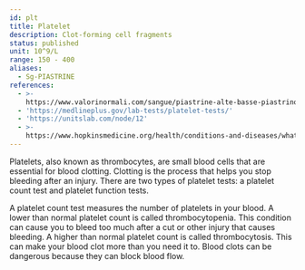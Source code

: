 ```yaml
---
id: plt
title: Platelet
description: Clot-forming cell fragments
status: published
unit: 10^9/L
range: 150 - 400
aliases:
  - Sg-PIASTRINE
references:
  - >-
    https://www.valorinormali.com/sangue/piastrine-alte-basse-piastrinopenia-valori-normali/
  - 'https://medlineplus.gov/lab-tests/platelet-tests/'
  - 'https://unitslab.com/node/12'
  - >-
    https://www.hopkinsmedicine.org/health/conditions-and-diseases/what-are-platelets-and-why-are-they-important
---
```

Platelets, also known as thrombocytes, are small blood cells that are essential for blood clotting. Clotting is the process that helps you stop bleeding after an injury. There are two types of platelet tests: a platelet count test and platelet function tests.

A platelet count test measures the number of platelets in your blood. A lower than normal platelet count is called thrombocytopenia. This condition can cause you to bleed too much after a cut or other injury that causes bleeding. A higher than normal platelet count is called thrombocytosis. This can make your blood clot more than you need it to. Blood clots can be dangerous because they can block blood flow.
